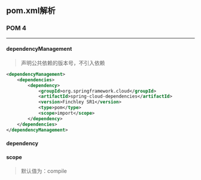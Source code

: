 ## pom.xml解析

### POM 4

---

#### dependencyManagement

> 声明公共依赖的版本号，不引入依赖

```xml
<dependencyManagement>
    <dependencies>
        <dependency>
            <groupId>org.springframework.cloud</groupId>
            <artifactId>spring-cloud-dependencies</artifactId>
            <version>Finchley SR1</version>
            <type>pom</type>
            <scope>import</scope>
        </dependency>
    </dependencies>
</dependencyManagement>
```

#### dependency



#### scope

> 默认值为：compile 